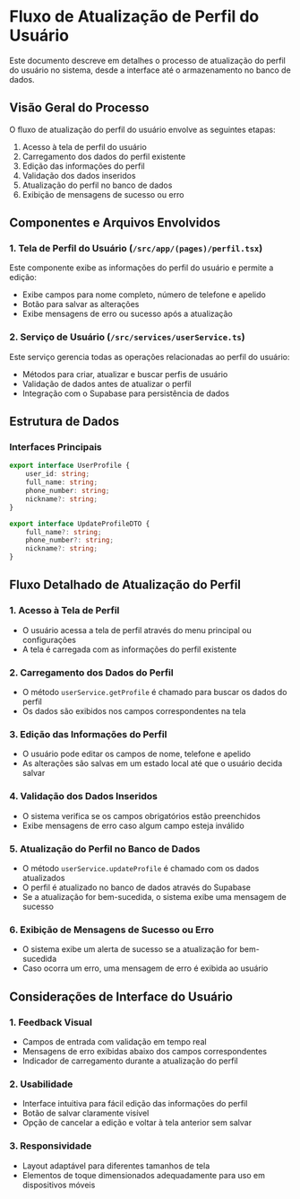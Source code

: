 # Fluxo de Atualização de Perfil do Usuário

Este documento descreve em detalhes o processo de atualização do perfil do usuário no sistema, desde a interface até o armazenamento no banco de dados.

## Visão Geral do Processo

O fluxo de atualização do perfil do usuário envolve as seguintes etapas:

1. Acesso à tela de perfil do usuário
2. Carregamento dos dados do perfil existente
3. Edição das informações do perfil
4. Validação dos dados inseridos
5. Atualização do perfil no banco de dados
6. Exibição de mensagens de sucesso ou erro

## Componentes e Arquivos Envolvidos

### 1. Tela de Perfil do Usuário (`/src/app/(pages)/perfil.tsx`)

Este componente exibe as informações do perfil do usuário e permite a edição:

- Exibe campos para nome completo, número de telefone e apelido
- Botão para salvar as alterações
- Exibe mensagens de erro ou sucesso após a atualização

### 2. Serviço de Usuário (`/src/services/userService.ts`)

Este serviço gerencia todas as operações relacionadas ao perfil do usuário:

- Métodos para criar, atualizar e buscar perfis de usuário
- Validação de dados antes de atualizar o perfil
- Integração com o Supabase para persistência de dados

## Estrutura de Dados

### Interfaces Principais

```typescript
export interface UserProfile {
    user_id: string;
    full_name: string;
    phone_number: string;
    nickname?: string;
}

export interface UpdateProfileDTO {
    full_name?: string;
    phone_number?: string;
    nickname?: string;
}
```

## Fluxo Detalhado de Atualização do Perfil

### 1. Acesso à Tela de Perfil

- O usuário acessa a tela de perfil através do menu principal ou configurações
- A tela é carregada com as informações do perfil existente

### 2. Carregamento dos Dados do Perfil

- O método `userService.getProfile` é chamado para buscar os dados do perfil
- Os dados são exibidos nos campos correspondentes na tela

### 3. Edição das Informações do Perfil

- O usuário pode editar os campos de nome, telefone e apelido
- As alterações são salvas em um estado local até que o usuário decida salvar

### 4. Validação dos Dados Inseridos

- O sistema verifica se os campos obrigatórios estão preenchidos
- Exibe mensagens de erro caso algum campo esteja inválido

### 5. Atualização do Perfil no Banco de Dados

- O método `userService.updateProfile` é chamado com os dados atualizados
- O perfil é atualizado no banco de dados através do Supabase
- Se a atualização for bem-sucedida, o sistema exibe uma mensagem de sucesso

### 6. Exibição de Mensagens de Sucesso ou Erro

- O sistema exibe um alerta de sucesso se a atualização for bem-sucedida
- Caso ocorra um erro, uma mensagem de erro é exibida ao usuário

## Considerações de Interface do Usuário

### 1. Feedback Visual

- Campos de entrada com validação em tempo real
- Mensagens de erro exibidas abaixo dos campos correspondentes
- Indicador de carregamento durante a atualização do perfil

### 2. Usabilidade

- Interface intuitiva para fácil edição das informações do perfil
- Botão de salvar claramente visível
- Opção de cancelar a edição e voltar à tela anterior sem salvar

### 3. Responsividade

- Layout adaptável para diferentes tamanhos de tela
- Elementos de toque dimensionados adequadamente para uso em dispositivos móveis